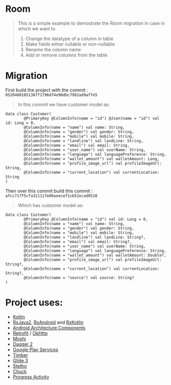 # Room
> This is a simple example to demostrate the Room migration in case in which we want to 
> 1. Change the datatype of a column in table
> 2. Make fields either nullable or non-nullable
> 3. Rename the column name
> 4. Add or remove columns from the table

# Migration

First build the project with the commit : `05204801051367f1796d74e98dbc7982ad9af7e5`
> In this commit we have customer model as:

```@Entity(tableName = "customer")
data class Customer(
        @PrimaryKey @ColumnInfo(name = "id") @Json(name = "id") val id: Long = 0,
        @ColumnInfo(name = "name") val name: String,
        @ColumnInfo(name = "gender") val gender: String,
        @ColumnInfo(name = "mobile") val mobile: String,
        @ColumnInfo(name = "landline") val landLine: String,
        @ColumnInfo(name = "email") val email: String,
        @ColumnInfo(name = "user_name") val userName: String,
        @ColumnInfo(name = "language") val languagePreference: String,
        @ColumnInfo(name = "wallet_amount") val walletAmount: Long,
        @ColumnInfo(name = "profile_image_url") val profileImageUrl: String,
        @ColumnInfo(name = "current_location") val currentLocation: String
)
```

Then over this commit build this commit : `afcc717f5cfa311117e06aeecef1cb52ecad0510`
> Which has customer model as:

```@Entity(tableName = "customer")
data class Customer(
        @PrimaryKey @ColumnInfo(name = "id") val id: Long = 0,
        @ColumnInfo(name = "name") val name: String,
        @ColumnInfo(name = "gender") val gender: String,
        @ColumnInfo(name = "mobile") val mobile: String,
        @ColumnInfo(name = "landline") val landLine: String?,
        @ColumnInfo(name = "email") val email: String?,
        @ColumnInfo(name = "user_name") val userName: String,
        @ColumnInfo(name = "language") val languagePreference: String,
        @ColumnInfo(name = "wallet_amount") val walletAmount: Double?,
        @ColumnInfo(name = "profile_image_url") val profileImageUrl: String?,
        @ColumnInfo(name = "current_location") val currentLocation: String?,
        @ColumnInfo(name = "source") val source: String?
)
```

# Project uses:
- [Koltin]()
- [RxJava2](https://github.com/ReactiveX/RxJava), [RxAndroid](https://github.com/ReactiveX/RxAndroid) and [RxKotlin](https://github.com/ReactiveX/RxKotlin)
- [Android Architecture Components](https://developer.android.com/topic/libraries/architecture/)
- [Retrofit](http://square.github.io/retrofit/) / [OkHttp](http://square.github.io/okhttp/)
- [Moshi](https://github.com/square/moshi)
- [Dagger 2](https://google.github.io/dagger/)
- [Google Play Services](https://developers.google.com/android/guides/overview)
- [Timber](https://github.com/JakeWharton/timber)
- [Glide 3](https://github.com/bumptech/glide)
- [Stetho](http://facebook.github.io/stetho/)
- [Chuck](https://github.com/jgilfelt/chuck)
- [Progress Activity](https://github.com/vlonjatg/progress-activity)
